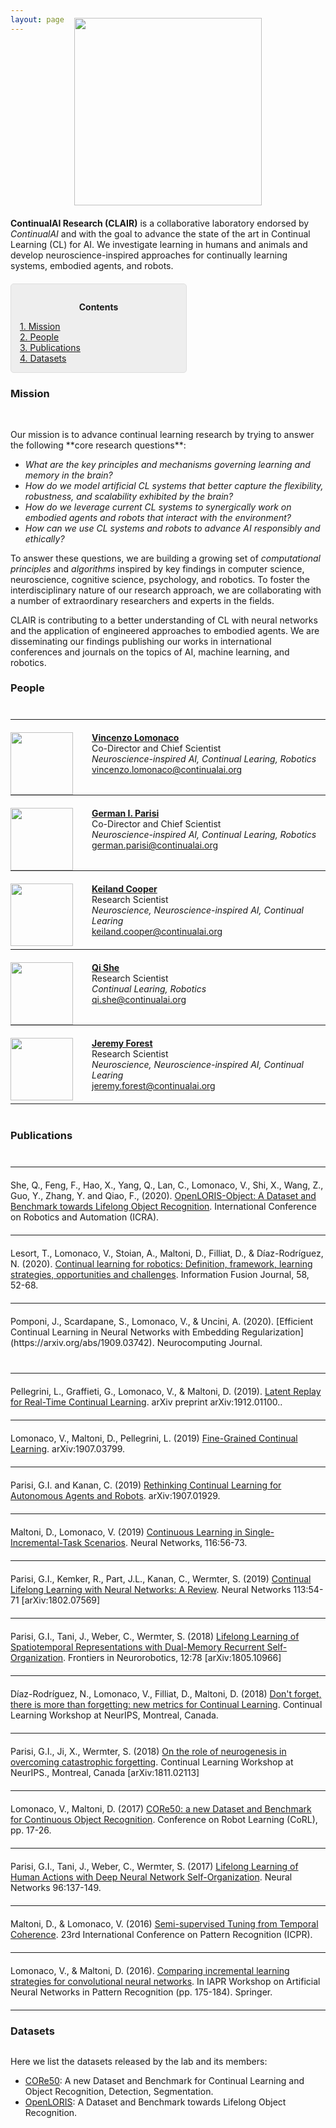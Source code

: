 ```yaml
---
layout: page
---
```


<div style="text-align:center; margin-bottom:20px; margin-top:-40px"><img style="width:300px" src ='/{{ site.baseurl }}images/continualai_research_logo.png'/></div>

**ContinualAI Research (CLAIR)** is a collaborative laboratory endorsed by _ContinualAI_ and with the goal to advance the state of the art in Continual Learning (CL) for AI. We investigate learning in humans and animals and develop neuroscience-inspired approaches for continually learning systems, embodied agents, and robots.

<div style="background: rgba(0,0,0,0.06) none repeat scroll 0% 0%; border: 1px solid rgb(222, 222, 222); padding: 1em; border-radius: 5px; margin-top:20px; max-width: 50%">
	<p style="text-align: center;"><strong>Contents</strong></p>
	<p style="text-align: left; margin-bottom: 0px;">
		<a href="#mission">1. Mission</a><br>
		<a href="#people">2. People</a><br>
		<a href="#pub">3. Publications</a><br>
		<a href="#datasets">4. Datasets</a>
	</p>
</div>

<a name="mission"></a>
<h3 id="mission" style="margin-bottom:30px">Mission</h3>

<br>
Our mission is to advance continual learning research by trying to answer the following **core research questions**:
	
- _What are the key principles and mechanisms governing learning and memory in the brain?_
- _How do we model artificial CL systems that better capture the flexibility, robustness, and scalability exhibited by the brain?_
- _How do we leverage current CL systems to synergically work on embodied agents and robots that interact with the environment?_
- _How can we use CL systems and robots to advance AI responsibly and ethically?_

To answer these questions, we are building a growing set of _computational principles_ and _algorithms_ inspired by key findings in computer science, neuroscience, cognitive science, psychology, and robotics. To foster the interdisciplinary nature of our research approach, we are collaborating with a number of extraordinary researchers and experts in the fields.

CLAIR is contributing to a better understanding of CL with neural networks and the application of engineered approaches to embodied agents. We are disseminating our findings publishing our works in international conferences and journals on the topics of AI, machine learning, and robotics.

<a name="people"></a>
<h3 id="people" style="margin-bottom:30px">People</h3>

<hr style="margin-top:40px;margin-bottom:20px;width:100%">

<div>
	<img src="/{{ site.baseurl }}images/vincenzo.jpg" style="width:100px;height:100px; float:left;margin-right:30px">
	<p>
		<strong><a href="https://www.vincenzolomonaco.com/">Vincenzo Lomonaco</a></strong><br>
		Co-Director and Chief Scientist<br>
		<em>Neuroscience-inspired AI, Continual Learing, Robotics</em><br>
		 <a href="mailto:vincenzo.lomonaco@continualai.org">vincenzo.lomonaco@continualai.org</a><br>
	</p>
</div>

<hr style="margin-top:20px;margin-bottom:20px;width:100%">

<div>
	<img src="/{{ site.baseurl }}images/parisi.jpg" style="width:100px;height:100px; float:left;margin-right:30px">
	<p>
		<strong><a href="https://sites.google.com/view/giparisi/home">German I. Parisi</a></strong><br>
		Co-Director and Chief Scientist<br>
		<em>Neuroscience-inspired AI, Continual Learing, Robotics</em><br>
		 <a href="mailto:vincenzo.lomonaco@continualai.org">german.parisi@continualai.org</a><br>
	</p>
</div>

<hr style="margin-top:20px;margin-bottom:20px;width:100%">

<div>
	<img src="/{{ site.baseurl }}images/keiland.jpg" style="width:100px;height:100px; float:left;margin-right:30px">
	<p>
		<strong><a href="https://www.kwcooper.xyz">Keiland Cooper</a></strong><br>
		Research Scientist<br>
		<em>Neuroscience, Neuroscience-inspired AI, Continual Learing</em><br>
		<a href="mailto:keiland.cooper@continualai.org">keiland.cooper@continualai.org</a><br>
	</p>
</div>

<hr style="margin-top:20px;margin-bottom:20px;width:100%">

<div>
	<img src="/{{ site.baseurl }}images/she.jpg" style="width:100px;height:100px; float:left;margin-right:30px">
	<p>
		<strong><a href="http://sheqi.mystrikingly.com">Qi She</a></strong><br>
		Research Scientist<br>
		<em>Continual Learing, Robotics</em><br>
		<a href="mailto:qi.she@continualai.org">qi.she@continualai.org</a><br>
	</p>
</div>

<hr style="margin-top:20px;margin-bottom:20px;width:100%">

<div>
	<img src="/{{ site.baseurl }}images/jeremy.jpg" style="width:100px;height:100px; float:left;margin-right:30px">
	<p>
		<strong><a href="https://jeremyforest.github.io/">Jeremy Forest</a></strong><br>
		Research Scientist<br>
		<em>Neuroscience, Neuroscience-inspired AI, Continual Learing</em><br>
		<a href="mailto:jeremy.forest@continualai.org">jeremy.forest@continualai.org</a><br>
	</p>
</div>


<hr style="margin-top:20px;margin-bottom:40px;width:100%">

<a name="pub"></a>
<h3 id="papers" style="margin-bottom: 30px;">Publications</h3>

<hr style="margin-top:40px;margin-bottom:20px;width:100%">

She, Q., Feng, F., Hao, X., Yang, Q., Lan, C., Lomonaco, V., Shi, X., Wang, Z., Guo, Y., Zhang, Y. and Qiao, F., (2020). [OpenLORIS-Object: A Dataset and Benchmark towards Lifelong Object Recognition](https://arxiv.org/abs/1911.06487).  International Conference on Robotics and Automation (ICRA).

<hr style="margin-top:20px;margin-bottom:20px;width:100%">

Lesort, T., Lomonaco, V., Stoian, A., Maltoni, D., Filliat, D., & Díaz-Rodríguez, N. (2020). [Continual learning for robotics: Definition, framework, learning strategies, opportunities and challenges](https://www.sciencedirect.com/science/article/abs/pii/S1566253519307377). Information Fusion Journal, 58, 52-68.

<hr style="margin-top:20px;margin-bottom:20px;width:100%">
Pomponi, J., Scardapane, S., Lomonaco, V., & Uncini, A. (2020). [Efficient Continual Learning in Neural Networks with Embedding Regularization](https://arxiv.org/abs/1909.03742). Neurocomputing Journal.

<hr style="margin-top:40px;margin-bottom:20px;width:100%">

Pellegrini, L., Graffieti, G., Lomonaco, V., & Maltoni, D. (2019). [Latent Replay for Real-Time Continual Learning](https://arxiv.org/abs/1912.01100). arXiv preprint arXiv:1912.01100..

<hr style="margin-top:20px;margin-bottom:20px;width:100%">

Lomonaco, V., Maltoni, D., Pellegrini, L. (2019) [Fine-Grained Continual Learning](https://arxiv.org/pdf/1907.03799.pdf). arXiv:1907.03799.

<hr style="margin-top:20px;margin-bottom:20px;width:100%">

Parisi, G.I. and Kanan, C. (2019) [Rethinking Continual Learning for Autonomous Agents and Robots](https://arxiv.org/pdf/1907.01929). arXiv:1907.01929.

<hr style="margin-top:20px;margin-bottom:20px;width:100%">

Maltoni, D., Lomonaco, V. (2019) [Continuous Learning in Single-Incremental-Task Scenarios](https://www.sciencedirect.com/science/article/abs/pii/S0893608019300838). Neural Networks, 116:56-73.

<hr style="margin-top:20px;margin-bottom:20px;width:100%">

Parisi, G.I., Kemker, R., Part, J.L., Kanan, C., Wermter, S. (2019) [Continual Lifelong Learning with Neural Networks: A Review](https://www.sciencedirect.com/science/article/pii/S0893608019300231). Neural Networks 113:54-71 [arXiv:1802.07569]

<hr style="margin-top:20px;margin-bottom:20px;width:100%">

Parisi, G.I., Tani, J., Weber, C., Wermter, S. (2018) [Lifelong Learning of Spatiotemporal Representations with Dual-Memory Recurrent Self-Organization](https://www.frontiersin.org/articles/10.3389/fnbot.2018.00078/full). Frontiers in Neurorobotics, 12:78 [arXiv:1805.10966]

<hr style="margin-top:20px;margin-bottom:20px;width:100%">

Díaz-Rodríguez, N., Lomonaco, V., Filliat, D., Maltoni, D. (2018) [Don't forget, there is more than forgetting: new metrics for Continual Learning](https://arxiv.org/abs/1810.13166). Continual Learning Workshop at NeurIPS, Montreal, Canada.

<hr style="margin-top:20px;margin-bottom:20px;width:100%">

Parisi, G.I., Ji, X., Wermter, S. (2018) [On the role of neurogenesis in overcoming catastrophic forgetting](https://marcpickett.com/cl2018/CL-2018_paper_31.pdf). Continual Learning Workshop at NeurIPS., Montreal, Canada [arXiv:1811.02113]

<hr style="margin-top:20px;margin-bottom:20px;width:100%">

Lomonaco, V., Maltoni, D. (2017) [CORe50: a new Dataset and Benchmark for Continuous Object Recognition](http://proceedings.mlr.press/v78/lomonaco17a.html). Conference on Robot Learning (CoRL), pp. 17-26.

<hr style="margin-top:20px;margin-bottom:20px;width:100%">

Parisi, G.I., Tani, J., Weber, C., Wermter, S. (2017) [Lifelong Learning of Human Actions with Deep Neural Network Self-Organization](http://www.sciencedirect.com/science/article/pii/S0893608017302034). Neural Networks 96:137-149.

<hr style="margin-top:20px;margin-bottom:20px;width:100%">

Maltoni, D., & Lomonaco, V. (2016) [Semi-supervised Tuning from Temporal Coherence](https://arxiv.org/abs/1511.03163). 23rd International Conference on Pattern Recognition (ICPR).

<hr style="margin-top:20px;margin-bottom:20px;width:100%">

Lomonaco, V., & Maltoni, D. (2016). [Comparing incremental learning strategies for convolutional neural networks](https://link.springer.com/chapter/10.1007/978-3-319-46182-3_15). In IAPR Workshop on Artificial Neural Networks in Pattern Recognition (pp. 175-184). Springer.

<hr style="margin-top:20px;margin-bottom:20px;width:100%">

<!-- <hr style="margin-top:30px;margin-bottom:20px;width:100%">
<div>
	<img src="https://image.slidesharecdn.com/numentatalk-190918211350/95/continual-learning-another-step-towards-truly-intelligent-machines-12-638.jpg?cb=1568841390" style="width:150px;height:83px; float:left;margin-right:30px"/>
	<p>
		<strong><a href="https://www.slideshare.net/VincenzoLomonaco/continual-learning-another-step-towards-truly-intelligent-machines">Continual Learning: Another Step Towards Truly Intelligent Machines</a></strong>. 
		<em>Numenta, Redwood City, California.</em>.
		16th September 2017.<br> 
	</p>
</div>
<hr style="margin-top:30px;margin-bottom:20px;width:100%"> -->


<a name="datasets"></a>
<h3 id="datasets" style="margin-bottom:30px">Datasets</h3>

Here we list the datasets released by the lab and its members:

- [CORe50](https://vlomonaco.github.io/core50/): A new Dataset and Benchmark for Continual Learning and Object Recognition, Detection, Segmentation.
- [OpenLORIS](https://lifelong-robotic-vision.github.io/dataset/Data_Object-Recognition): A Dataset and Benchmark towards Lifelong Object Recognition.

